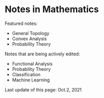 # Notes in Mathematics

Featured notes:
* General Topology
* Convex Analysis
* Probability Theory

Notes that are being actively edited:
* Functional Analysis
* Probability Theory
* Classification
* Machine Learning

Last update of this page: Oct.2, 2021
